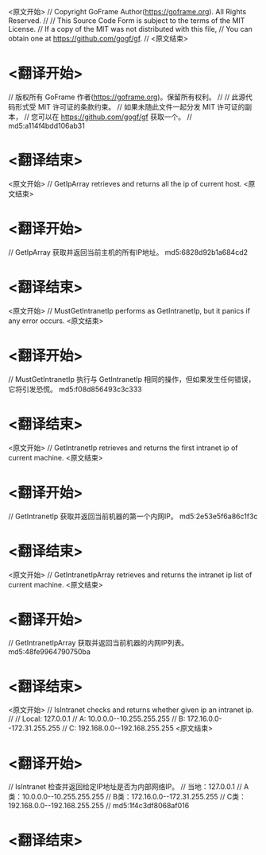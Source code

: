 
<原文开始>
// Copyright GoFrame Author(https://goframe.org). All Rights Reserved.
//
// This Source Code Form is subject to the terms of the MIT License.
// If a copy of the MIT was not distributed with this file,
// You can obtain one at https://github.com/gogf/gf.
//
<原文结束>

# <翻译开始>
// 版权所有 GoFrame 作者(https://goframe.org)。保留所有权利。
//
// 此源代码形式受 MIT 许可证的条款约束。
// 如果未随此文件一起分发 MIT 许可证的副本，
// 您可以在 https://github.com/gogf/gf 获取一个。
// md5:a114f4bdd106ab31
# <翻译结束>


<原文开始>
// GetIpArray retrieves and returns all the ip of current host.
<原文结束>

# <翻译开始>
// GetIpArray 获取并返回当前主机的所有IP地址。 md5:6828d92b1a684cd2
# <翻译结束>


<原文开始>
// MustGetIntranetIp performs as GetIntranetIp, but it panics if any error occurs.
<原文结束>

# <翻译开始>
// MustGetIntranetIp 执行与 GetIntranetIp 相同的操作，但如果发生任何错误，它将引发恐慌。 md5:f08d856493c3c333
# <翻译结束>


<原文开始>
// GetIntranetIp retrieves and returns the first intranet ip of current machine.
<原文结束>

# <翻译开始>
// GetIntranetIp 获取并返回当前机器的第一个内网IP。 md5:2e53e5f6a86c1f3c
# <翻译结束>


<原文开始>
// GetIntranetIpArray retrieves and returns the intranet ip list of current machine.
<原文结束>

# <翻译开始>
// GetIntranetIpArray 获取并返回当前机器的内网IP列表。 md5:48fe9964790750ba
# <翻译结束>


<原文开始>
// IsIntranet checks and returns whether given ip an intranet ip.
//
// Local: 127.0.0.1
// A: 10.0.0.0--10.255.255.255
// B: 172.16.0.0--172.31.255.255
// C: 192.168.0.0--192.168.255.255
<原文结束>

# <翻译开始>
// IsIntranet 检查并返回给定IP地址是否为内部网络IP。
// 当地：127.0.0.1
// A类：10.0.0.0--10.255.255.255
// B类：172.16.0.0--172.31.255.255
// C类：192.168.0.0--192.168.255.255
// md5:1f4c3df8068af016
# <翻译结束>

